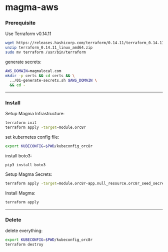 # magma-aws

### Prerequisite

Use Terraform v0.14.11
```bash
wget https://releases.hashicorp.com/terraform/0.14.11/terraform_0.14.11_linux_amd64.zip
unzip terraform_0.14.11_linux_amd64.zip
sudo mv terraform /usr/bin/terraform
```

generate secrets:
```bash
AWS_DOMAIN=magmalocal.com
mkdir -p certs && cd certs && \
  ../01-generate-secrets.sh $AWS_DOMAIN \
  && cd -
```
---

### Install

Setup Magma Infrastructure:
```bash
terraform init
terraform apply -target=module.orc8r
```

set kubernetes config file:
```bash
export KUBECONFIG=$PWD/kubeconfig_orc8r
```

install boto3:
```bash
pip3 install boto3
```

Setup Magma Secrets:
```bash
terraform apply -target=module.orc8r-app.null_resource.orc8r_seed_secrets
```

Install Magma:
```bash
terraform apply
```
---

### Delete

delete everything:
```bash
export KUBECONFIG=$PWD/kubeconfig_orc8r
terraform destroy
```


